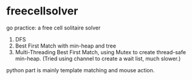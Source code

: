 # freecellsolver
go practice: a free cell solitaire solver

1. DFS
2. Best First Match with min-heap and tree
3. Multi-Threading Best First Match, using Mutex to create thread-safe min-heap.
(Tried using channel to create a wait list, much slower.)

python part is mainly template matching and mouse action.
